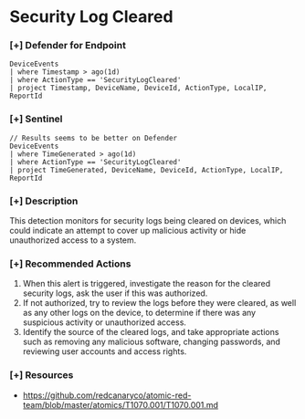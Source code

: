 # Security Log Cleared 

### [+] Defender for Endpoint 
```
DeviceEvents
| where Timestamp > ago(1d)
| where ActionType == 'SecurityLogCleared'
| project Timestamp, DeviceName, DeviceId, ActionType, LocalIP, ReportId

```

### [+] Sentinel 
```
// Results seems to be better on Defender
DeviceEvents
| where TimeGenerated > ago(1d)
| where ActionType == 'SecurityLogCleared'
| project TimeGenerated, DeviceName, DeviceId, ActionType, LocalIP, ReportId
```

### [+] Description 
This detection monitors for security logs being cleared on devices, which could indicate an attempt to cover up malicious activity or hide unauthorized access to a system.

### [+] Recommended Actions

1. When this alert is triggered, investigate the reason for the cleared security logs, ask the user if this was authorized. 
2. If not authorized, try to review the logs before they were cleared, as well as any other logs on the device, to determine if there was any suspicious activity or unauthorized access. 
3. Identify the source of the cleared logs, and take appropriate actions such as removing any malicious software, changing passwords, and reviewing user accounts and access rights.

### [+] Resources 
- https://github.com/redcanaryco/atomic-red-team/blob/master/atomics/T1070.001/T1070.001.md
